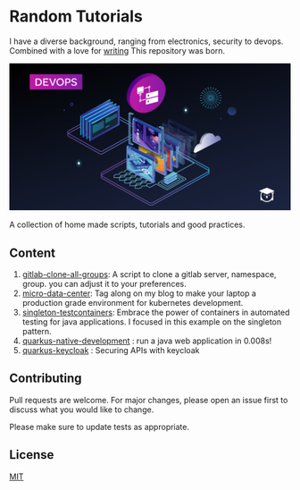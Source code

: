 # Random Tutorials

I have a diverse background, ranging from electronics, security to devops. Combined with a love for [writing](https://kyouuma.blogspot.com/) This repository was born. 

![tutorials](April-Content-Launch-DEVOPS-1200x628-1200x628.png)

A collection of home made scripts, tutorials and good practices.

## Content

1. [gitlab-clone-all-groups](https://github.com/Kyouuma/Tutorials/tree/master/gitlab-clone-all-groups): A script to clone a gitlab server, namespace, group. you can adjust it to your preferences. 
2. [micro-data-center](https://github.com/Kyouuma/Tutorials/tree/master/micro-data-center): Tag along on my blog to make your laptop a production grade environment for kubernetes development.
3. [singleton-testcontainers](https://github.com/Kyouuma/Tutorials/tree/master/singleton-testcontainers): Embrace the power of containers in automated testing for java applications. I focused in this example on the singleton pattern.
4. [quarkus-native-development](https://github.com/Kyouuma/Tutorials/tree/master/quarkus-native-development) : run a java web application in 0.008s!
5. [quarkus-keycloak](https://github.com/Kyouuma/Tutorials/tree/master/quarkus-keycloak) : Securing APIs with keycloak 





## Contributing
Pull requests are welcome. For major changes, please open an issue first to discuss what you would like to change.

Please make sure to update tests as appropriate.

## License
[MIT](https://choosealicense.com/licenses/mit/)
